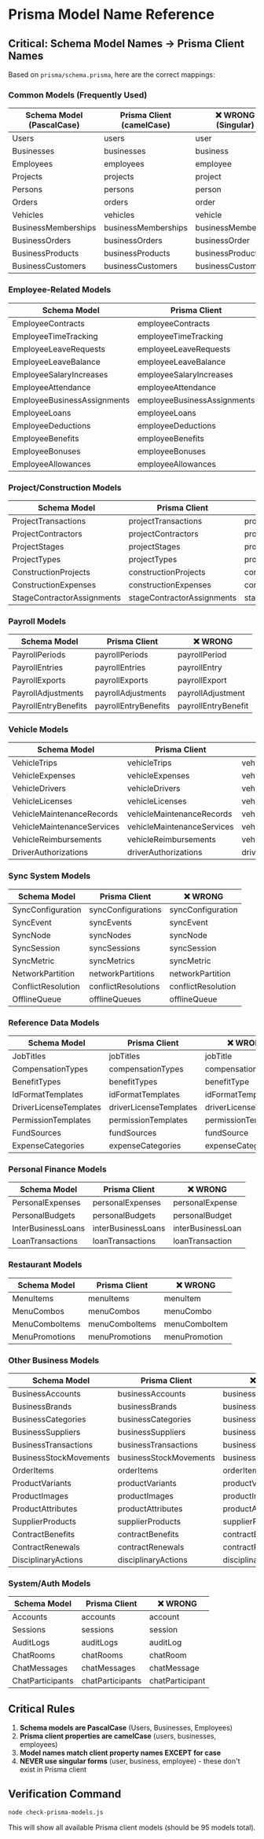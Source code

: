 # Prisma Model Name Reference

## Critical: Schema Model Names → Prisma Client Names

Based on `prisma/schema.prisma`, here are the correct mappings:

### Common Models (Frequently Used)
| Schema Model (PascalCase) | Prisma Client (camelCase) | ❌ WRONG (Singular) |
|---------------------------|---------------------------|---------------------|
| Users                     | users                     | user                |
| Businesses                | businesses                | business            |
| Employees                 | employees                 | employee            |
| Projects                  | projects                  | project             |
| Persons                   | persons                   | person              |
| Orders                    | orders                    | order               |
| Vehicles                  | vehicles                  | vehicle             |
| BusinessMemberships       | businessMemberships       | businessMembership  |
| BusinessOrders            | businessOrders            | businessOrder       |
| BusinessProducts          | businessProducts          | businessProduct     |
| BusinessCustomers         | businessCustomers         | businessCustomer    |

### Employee-Related Models
| Schema Model              | Prisma Client             | ❌ WRONG            |
|---------------------------|---------------------------|---------------------|
| EmployeeContracts         | employeeContracts         | employeeContract    |
| EmployeeTimeTracking      | employeeTimeTracking      | (N/A - singular)    |
| EmployeeLeaveRequests     | employeeLeaveRequests     | employeeLeaveRequest|
| EmployeeLeaveBalance      | employeeLeaveBalance      | (N/A - singular)    |
| EmployeeSalaryIncreases   | employeeSalaryIncreases   | employeeSalaryIncrease|
| EmployeeAttendance        | employeeAttendance        | (N/A - singular)    |
| EmployeeBusinessAssignments| employeeBusinessAssignments| employeeBusinessAssignment|
| EmployeeLoans             | employeeLoans             | employeeLoan        |
| EmployeeDeductions        | employeeDeductions        | employeeDeduction   |
| EmployeeBenefits          | employeeBenefits          | employeeBenefit     |
| EmployeeBonuses           | employeeBonuses           | employeeBonus       |
| EmployeeAllowances        | employeeAllowances        | employeeAllowance   |

### Project/Construction Models
| Schema Model              | Prisma Client             | ❌ WRONG            |
|---------------------------|---------------------------|---------------------|
| ProjectTransactions       | projectTransactions       | projectTransaction  |
| ProjectContractors        | projectContractors        | projectContractor   |
| ProjectStages             | projectStages             | projectStage        |
| ProjectTypes              | projectTypes              | projectType         |
| ConstructionProjects      | constructionProjects      | constructionProject |
| ConstructionExpenses      | constructionExpenses      | constructionExpense |
| StageContractorAssignments| stageContractorAssignments| stageContractorAssignment|

### Payroll Models
| Schema Model              | Prisma Client             | ❌ WRONG            |
|---------------------------|---------------------------|---------------------|
| PayrollPeriods            | payrollPeriods            | payrollPeriod       |
| PayrollEntries            | payrollEntries            | payrollEntry        |
| PayrollExports            | payrollExports            | payrollExport       |
| PayrollAdjustments        | payrollAdjustments        | payrollAdjustment   |
| PayrollEntryBenefits      | payrollEntryBenefits      | payrollEntryBenefit |

### Vehicle Models
| Schema Model              | Prisma Client             | ❌ WRONG            |
|---------------------------|---------------------------|---------------------|
| VehicleTrips              | vehicleTrips              | vehicleTrip         |
| VehicleExpenses           | vehicleExpenses           | vehicleExpense      |
| VehicleDrivers            | vehicleDrivers            | vehicleDriver       |
| VehicleLicenses           | vehicleLicenses           | vehicleLicense      |
| VehicleMaintenanceRecords | vehicleMaintenanceRecords | vehicleMaintenanceRecord|
| VehicleMaintenanceServices| vehicleMaintenanceServices| vehicleMaintenanceService|
| VehicleReimbursements     | vehicleReimbursements     | vehicleReimbursement|
| DriverAuthorizations      | driverAuthorizations      | driverAuthorization |

### Sync System Models
| Schema Model              | Prisma Client             | ❌ WRONG            |
|---------------------------|---------------------------|---------------------|
| SyncConfiguration         | syncConfigurations        | syncConfiguration   |
| SyncEvent                 | syncEvents                | syncEvent           |
| SyncNode                  | syncNodes                 | syncNode            |
| SyncSession               | syncSessions              | syncSession         |
| SyncMetric                | syncMetrics               | syncMetric          |
| NetworkPartition          | networkPartitions         | networkPartition    |
| ConflictResolution        | conflictResolutions       | conflictResolution  |
| OfflineQueue              | offlineQueues             | offlineQueue        |

### Reference Data Models
| Schema Model              | Prisma Client             | ❌ WRONG            |
|---------------------------|---------------------------|---------------------|
| JobTitles                 | jobTitles                 | jobTitle            |
| CompensationTypes         | compensationTypes         | compensationType    |
| BenefitTypes              | benefitTypes              | benefitType         |
| IdFormatTemplates         | idFormatTemplates         | idFormatTemplate    |
| DriverLicenseTemplates    | driverLicenseTemplates    | driverLicenseTemplate|
| PermissionTemplates       | permissionTemplates       | permissionTemplate  |
| FundSources               | fundSources               | fundSource          |
| ExpenseCategories         | expenseCategories         | expenseCategory     |

### Personal Finance Models
| Schema Model              | Prisma Client             | ❌ WRONG            |
|---------------------------|---------------------------|---------------------|
| PersonalExpenses          | personalExpenses          | personalExpense     |
| PersonalBudgets           | personalBudgets           | personalBudget      |
| InterBusinessLoans        | interBusinessLoans        | interBusinessLoan   |
| LoanTransactions          | loanTransactions          | loanTransaction     |

### Restaurant Models
| Schema Model              | Prisma Client             | ❌ WRONG            |
|---------------------------|---------------------------|---------------------|
| MenuItems                 | menuItems                 | menuItem            |
| MenuCombos                | menuCombos                | menuCombo           |
| MenuComboItems            | menuComboItems            | menuComboItem       |
| MenuPromotions            | menuPromotions            | menuPromotion       |

### Other Business Models
| Schema Model              | Prisma Client             | ❌ WRONG            |
|---------------------------|---------------------------|---------------------|
| BusinessAccounts          | businessAccounts          | businessAccount     |
| BusinessBrands            | businessBrands            | businessBrand       |
| BusinessCategories        | businessCategories        | businessCategory    |
| BusinessSuppliers         | businessSuppliers         | businessSupplier    |
| BusinessTransactions      | businessTransactions      | businessTransaction |
| BusinessStockMovements    | businessStockMovements    | businessStockMovement|
| OrderItems                | orderItems                | orderItem           |
| ProductVariants           | productVariants           | productVariant      |
| ProductImages             | productImages             | productImage        |
| ProductAttributes         | productAttributes         | productAttribute    |
| SupplierProducts          | supplierProducts          | supplierProduct     |
| ContractBenefits          | contractBenefits          | contractBenefit     |
| ContractRenewals          | contractRenewals          | contractRenewal     |
| DisciplinaryActions       | disciplinaryActions       | disciplinaryAction  |

### System/Auth Models
| Schema Model              | Prisma Client             | ❌ WRONG            |
|---------------------------|---------------------------|---------------------|
| Accounts                  | accounts                  | account             |
| Sessions                  | sessions                  | session             |
| AuditLogs                 | auditLogs                 | auditLog            |
| ChatRooms                 | chatRooms                 | chatRoom            |
| ChatMessages              | chatMessages              | chatMessage         |
| ChatParticipants          | chatParticipants          | chatParticipant     |

## Critical Rules

1. **Schema models are PascalCase** (Users, Businesses, Employees)
2. **Prisma client properties are camelCase** (users, businesses, employees)
3. **Model names match client property names EXCEPT for case**
4. **NEVER use singular forms** (user, business, employee) - these don't exist in Prisma client

## Verification Command

```bash
node check-prisma-models.js
```

This will show all available Prisma client models (should be 95 models total).
